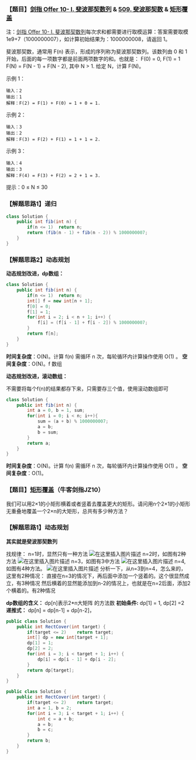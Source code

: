### 【题目】[剑指 Offer 10- I. 斐波那契数列](https://leetcode-cn.com/problems/fei-bo-na-qi-shu-lie-lcof/) & [509. 斐波那契数](https://leetcode-cn.com/problems/fibonacci-number/) & [矩形覆盖](https://www.nowcoder.com/practice/72a5a919508a4251859fb2cfb987a0e6?tpId=13&&tqId=11163&rp=1&ru=/ta/coding-interviews&qru=/ta/coding-interviews/question-ranking)
注：[剑指 Offer 10- I. 斐波那契数列](https://leetcode-cn.com/problems/fei-bo-na-qi-shu-lie-lcof/)每次求和都需要进行取模运算：答案需要取模 1e9+7（1000000007），如计算初始结果为：1000000008，请返回 1。

斐波那契数，通常用 F(n) 表示，形成的序列称为斐波那契数列。该数列由 0 和 1 开始，后面的每一项数字都是前面两项数字的和。也就是：
F(0) = 0,   F(1) = 1
F(N) = F(N - 1) + F(N - 2), 其中 N > 1.
给定 N，计算 F(N)。

示例 1：

	输入：2
	输出：1
	解释：F(2) = F(1) + F(0) = 1 + 0 = 1.
示例 2：

	输入：3
	输出：2
	解释：F(3) = F(2) + F(1) = 1 + 1 = 2.
示例 3：

	输入：4
	输出：3
	解释：F(4) = F(3) + F(2) = 2 + 1 = 3.

提示：0 ≤ N ≤ 30

### 【解题思路1】递归

```java
class Solution {
    public int fib(int n) {
        if(n <= 1)  return n;
        return (fib(n - 1) + fib(n - 2)) % 1000000007;
    }
}
```

### 【解题思路2】动态规划
**动态规划改进，dp数组：**
```java
class Solution {
    public int fib(int n) {
        if(n <= 1)  return n;
        int[] f = new int[n + 1];
        f[0] = 0;
        f[1] = 1;
        for(int i = 2; i < n + 1; i++) {
            f[i] = (f[i - 1] + f[i - 2]) % 1000000007;
        }
        return f[n];
    }
}
```
**时间复杂度**：O(N)。计算 f(n) 需循环 n 次，每轮循环内计算操作使用 O(1) 。
**空间复杂度**：O(N)。f 数组


**动态规划改进，滚动数组：**

不需要将每个f(n)的结果都存下来，只需要存三个值，使用滚动数组即可
```java
class Solution {
    public int fib(int n) {
        int a = 0, b = 1, sum;
        for(int i = 0; i < n; i++){
            sum = (a + b) % 1000000007;
            a = b;
            b = sum;
        }
        return a;
    }
}
```
**时间复杂度**：O(N)。计算 f(n) 需循环 n 次，每轮循环内计算操作使用 O(1) 。
**空间复杂度**：O(1)。

### 【题目】[矩形覆盖](https://www.nowcoder.com/practice/72a5a919508a4251859fb2cfb987a0e6?tpId=13&&tqId=11163&rp=1&ru=/ta/coding-interviews&qru=/ta/coding-interviews/question-ranking)（牛客剑指JZ10）

我们可以用2×1的小矩形横着或者竖着去覆盖更大的矩形。请问用n个2×1的小矩形无重叠地覆盖一个2×n的大矩形，总共有多少种方法？

### 【解题思路1】动态规划

**其实就是斐波那契数列**

找规律：
n=1时，显然只有一种方法
![在这里插入图片描述](https://img-blog.csdnimg.cn/20201026105531504.png#pic_center)
n=2时，如图有2种方法
![在这里插入图片描述](https://img-blog.csdnimg.cn/20201026105535714.png?x-oss-process=image/watermark,type_ZmFuZ3poZW5naGVpdGk,shadow_10,text_aHR0cHM6Ly9ibG9nLmNzZG4ubmV0L1h1bkNpeQ==,size_16,color_FFFFFF,t_70#pic_center)
n=3，如图有3中方法
![在这里插入图片描述](https://img-blog.csdnimg.cn/20201026105606243.png?x-oss-process=image/watermark,type_ZmFuZ3poZW5naGVpdGk,shadow_10,text_aHR0cHM6Ly9ibG9nLmNzZG4ubmV0L1h1bkNpeQ==,size_16,color_FFFFFF,t_70#pic_center)
n=4,如图有4种方法。
![在这里插入图片描述](https://img-blog.csdnimg.cn/20201026105611846.png?x-oss-process=image/watermark,type_ZmFuZ3poZW5naGVpdGk,shadow_10,text_aHR0cHM6Ly9ibG9nLmNzZG4ubmV0L1h1bkNpeQ==,size_16,color_FFFFFF,t_70#pic_center)
分析一下，从n=3到n=4，怎么来的，这里有2种情况：
直接在n=3的情况下，再后面中添加一个竖着的。这个很显然成立，有3种情况
然后横着的显然能添加到n-2的情况上，也就是在n=2后面，添加2个横着的。有2种情况

**dp数组的含义：** dp[n]表示2*n大矩阵 的方法数
**初始条件:** dp[1] = 1, dp[2] =2
**递推式：** dp[n] = dp[n-1] + dp[n-2]，

```java
public class Solution {
    public int RectCover(int target) {
        if(target <= 2)    return target;
        int[] dp = new int[target + 1];
        dp[1] = 1;
        dp[2] = 2;
        for(int i = 3; i < target + 1; i++) {
            dp[i] = dp[i - 1] + dp[i - 2];
        }
        return dp[target];
    }
}
```

```java
public class Solution {
    public int RectCover(int target) {
        if(target <= 2)    return target;
        int a = 1, b = 2;
        for(int i = 3; i < target + 1; i++) {
            int c = a + b;
            a = b;
            b = c;
        }
        return b;
    }
}
```